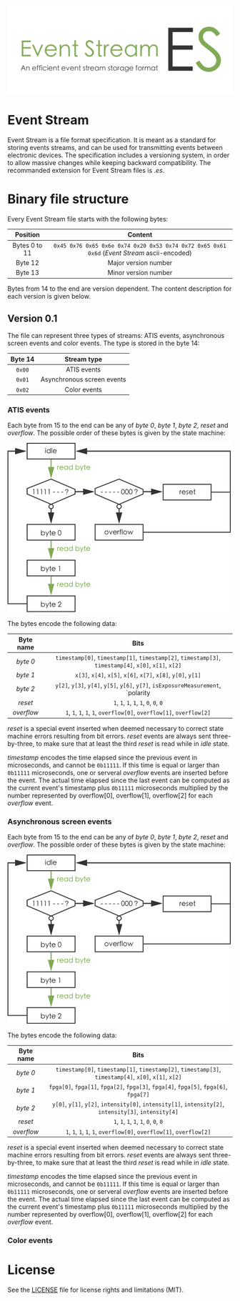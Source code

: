 ![eventStream](eventStreamBanner.png "The Event Stream banner")

# Event Stream

Event Stream is a file format specification. It is meant as a standard for storing events streams, and can be used for transmitting events between electronic devices. The specification includes a versioning system, in order to allow massive changes while keeping backward compatibility. The recommanded extension for Event Stream files is *.es*.

# Binary file structure

Every Event Stream file starts with the following bytes:

| Position      | Content                                                                                      |
|:-------------:|:--------------------------------------------------------------------------------------------:|
| Bytes 0 to 11 | `0x45 0x76 0x65 0x6e 0x74 0x20 0x53 0x74 0x72 0x65 0x61 0x6d` (_Event Stream_ ascii-encoded) |
| Byte 12       | Major version number                                                                         |
| Byte 13       | Minor version number                                                                         |

Bytes from 14 to the end are version dependent. The content description for each version is given below.

## Version 0.1

The file can represent three types of streams: ATIS events, asynchronous screen events and color events. The type is stored in the byte 14:

| Byte 14 | Stream type                |
|:-------:|:--------------------------:|
| `0x00`  | ATIS events                |
| `0x01`  | Asynchronous screen events |
| `0x02`  | Color events               |

### ATIS events

Each byte from 15 to the end can be any of _byte 0_, _byte 1_, _byte 2_, _reset_ and _overflow_. The possible order of these bytes is given by the state machine:

![stateMachine](stateMachine.png "State machine")

The bytes encode the following data:

| Byte name  | Bits                                                                                                   |
|:----------:|:------------------------------------------------------------------------------------------------------:|
| _byte 0_   | `timestamp[0]`, `timestamp[1]`, `timestamp[2]`, `timestamp[3]`, `timestamp[4]`, `x[0]`, `x[1]`, `x[2]` |
| _byte 1_   | `x[3]`, `x[4]`, `x[5]`, `x[6]`, `x[7]`, `x[8]`, `y[0]`, `y[1]`                                         |
| _byte 2_   | `y[2]`, `y[3]`, `y[4]`, `y[5]`, `y[6]`, `y[7]`, `isExposureMeasurement`, `polarity                     |
| _reset_    | `1`, `1`, `1`, `1`, `1`, `0`, `0`, `0`                                                                 |
| _overflow_ | `1`, `1`, `1`, `1`, `1`, `overflow[0]`, `overflow[1]`, `overflow[2]`                                   |

_reset_ is a special event inserted when deemed necessary to correct state machine errors resulting from bit errors. _reset_ events are always sent three-by-three, to make sure that at least the third _reset_ is read while in _idle_ state.

_timestamp_ encodes the time elapsed since the previous event in microseconds, and cannot be `0b11111`. If this time is equal or larger than `0b11111` microseconds, one or serveral _overflow_ events are inserted before the event. The actual time elapsed since the last event can be computed as the current event's timestamp plus `0b11111` microseconds multiplied by the number represented by overflow[0], overflow[1], overflow[2] for each _overflow_ event.

### Asynchronous screen events

Each byte from 15 to the end can be any of _byte 0_, _byte 1_, _byte 2_, _reset_ and _overflow_. The possible order of these bytes is given by the state machine:

![stateMachine](stateMachine.png "State machine")

The bytes encode the following data:

| Byte name  | Bits                                                                                                   |
|:----------:|:------------------------------------------------------------------------------------------------------:|
| _byte 0_   | `timestamp[0]`, `timestamp[1]`, `timestamp[2]`, `timestamp[3]`, `timestamp[4]`, `x[0]`, `x[1]`, `x[2]` |
| _byte 1_   | `fpga[0]`, `fpga[1]`, `fpga[2]`, `fpga[3]`, `fpga[4]`, `fpga[5]`, `fpga[6]`, `fpga[7]`                 |
| _byte 2_   | `y[0]`, `y[1]`, `y[2]`, `intensity[0]`, `intensity[1]`, `intensity[2]`, `intensity[3]`, `intensity[4]` |
| _reset_    | `1`, `1`, `1`, `1`, `1`, `0`, `0`, `0`                                                                 |
| _overflow_ | `1`, `1`, `1`, `1`, `1`, `overflow[0]`, `overflow[1]`, `overflow[2]`                                   |

_reset_ is a special event inserted when deemed necessary to correct state machine errors resulting from bit errors. _reset_ events are always sent three-by-three, to make sure that at least the third _reset_ is read while in _idle_ state.

_timestamp_ encodes the time elapsed since the previous event in microseconds, and cannot be `0b11111`. If this time is equal or larger than `0b11111` microseconds, one or serveral _overflow_ events are inserted before the event. The actual time elapsed since the last event can be computed as the current event's timestamp plus `0b11111` microseconds multiplied by the number represented by overflow[0], overflow[1], overflow[2] for each _overflow_ event.

### Color events

# License

See the [LICENSE](LICENSE.md) file for license rights and limitations (MIT).
